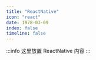 ```yaml
---
title: "ReactNative"
icon: "react"
date: 1978-03-09
index: false
timeline: false
---
```

:::info
这里放置 ReactNative 内容
:::


<AutoCatalog />
